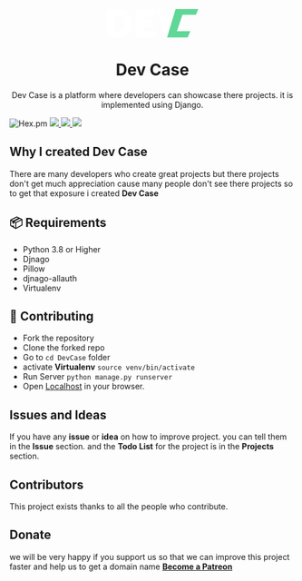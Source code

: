 <p align="center">
<!--   IMAGE -->
  
  <svg width="161" height="75" viewBox="0 0 161 75" fill="none" xmlns="http://www.w3.org/2000/svg">
  <path d="M0.27 74V24.3H19.38C24.8867 24.3 29.4833 25.42 33.17 27.66C36.9033 29.8533 39.7033 32.84 41.57 36.62C43.4833 40.3533 44.44 44.5067 44.44 49.08C44.44 54.12 43.39 58.5067 41.29 62.24C39.2367 65.9733 36.32 68.8667 32.54 70.92C28.8067 72.9733 24.42 74 19.38 74H0.27ZM30.58 49.08C30.58 45.2067 29.5767 42.1033 27.57 39.77C25.61 37.39 22.88 36.2 19.38 36.2H13.92V62.1H19.38C22.9733 62.1 25.7267 60.8633 27.64 58.39C29.6 55.9167 30.58 52.8133 30.58 49.08ZM85.7974 62.1V74H50.3774V24.3H85.1674V36.2H64.0274V43.2H82.0874V54.26H64.0274V62.1H85.7974ZM101.735 24.3L111.465 58.25L121.055 24.3H135.405L118.255 74H104.675L87.315 24.3H101.735Z" fill="white"/>
  <path d="M106 74L121 24H136.5L119.5 74H106Z" fill="#5FD796"/>
  <path d="M161 24H123V34H156.89L161 24Z" fill="#5FD796"/>
  <path d="M147 63H113V74H142.24L147 63Z" fill="#5FD796"/>
  </svg>

  <h1 align="center">Dev Case</h1>
  <p align="center">Dev Case is a platform where developers can showcase there projects.
  it is implemented using Django.
<p> 
  <img alt="Hex.pm" src="https://img.shields.io/hexpm/l/plug?style=flat-square">
  
  <a href="www.djangoproject.com">
    <img src="https://img.shields.io/badge/built%20with-Django-green.svg?style=flat-square" />
  </a>
  
   <a href="python.org">
    <img src="https://img.shields.io/badge/built%20with-Python-blue.svg?style=flat-square" />
  </a>
   
  <img src="https://img.shields.io/discord/828491322574110741?style=flat-square" />
 


## Why I created Dev Case
There are many developers who create great projects but there projects don't get much appreciation cause many people don't see there projects so to get that exposure i created __Dev Case__

## 📦 Requirements
* Python 3.8 or Higher
* Djnago         
* Pillow         
* djnago-allauth 
* Virtualenv     

## 🧩 Contributing
- Fork the repository
- Clone the forked repo
- Go to `cd DevCase` folder 
- activate **Virtualenv** `source venv/bin/activate`
- Run Server              `python manage.py runserver`
- Open [Localhost](http://127.0.0.1:8000/home) in your browser.

## Issues and Ideas
If you have any **issue** or **idea** on how to improve project.
you can tell them in the **Issue** section.
and the **Todo List** for the project is in the **Projects** section.

## Contributors

This project exists thanks to all the people who contribute.



## Donate
we will be very happy if you support us so that we can improve this project faster and 
help us to get a domain name [**Become a Patreon**](https://www.patreon.com/bePatron?u=46563102)








